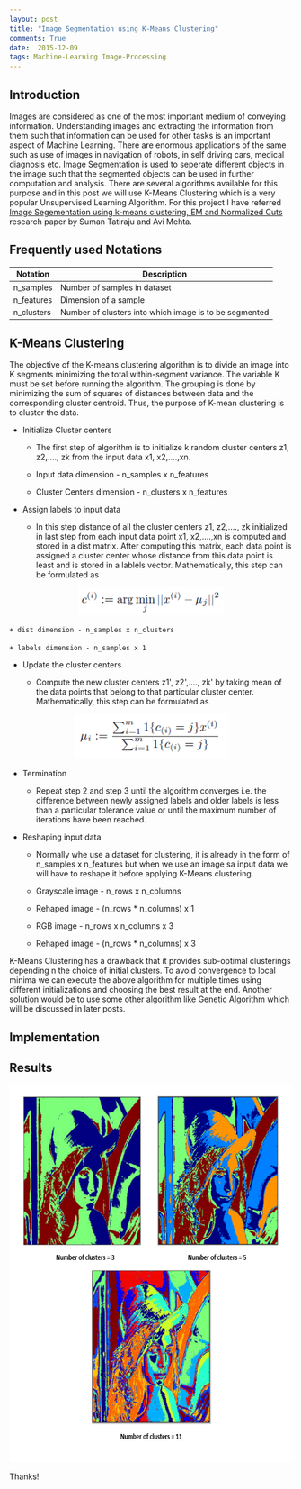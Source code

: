 ```yaml
---
layout: post
title: "Image Segmentation using K-Means Clustering"
comments: True
date:  2015-12-09
tags: Machine-Learning Image-Processing
---
```


## Introduction

Images are considered as one of the most important medium of conveying information. Understanding images and extracting the information from them such that information can be used for other tasks is an important aspect of Machine Learning. There are enormous applications of the same such as use of images in navigation of robots, in self driving cars, medical diagnosis etc. Image Segmentation is used to seperate different objects in the image such that the segmented objects can be used in further computation and analysis. There are several algorithms available for this purpose and in this post we will use K-Means Clustering which is a very popular Unsupervised Learning Algorithm. For this project I have referred [Image Segementation using k-means clustering, EM and Normalized Cuts](http://ares.utcluj.ro/tsg/projetTSG/Theme04/image_segmentation_using_k-means_clustering.pdf) research paper by Suman Tatiraju and Avi Mehta.

## Frequently used Notations

| Notation | Description |
| ------ | ----------- |
| n_samples  | Number of samples in dataset |
| n_features | Dimension of a sample |
| n_clusters | Number of clusters into which image is to be segmented |

## K-Means Clustering

The objective of the K-means clustering algorithm is to divide an image into K segments minimizing the total within-segment variance. The variable K must be set before running the algorithm. The grouping is done by minimizing the sum of squares of distances between data and the corresponding cluster centroid. Thus, the purpose of K-mean clustering is to cluster the data.


* Initialize Cluster centers
	
	+ The first step of algorithm is to initialize k random cluster centers z1, z2,...., zk from the input data x1, x2,....,xn.
	
	+ Input data dimension - n_samples x n_features
	
	+ Cluster Centers dimension - n_clusters x n_features

* Assign labels to input data
	
	+ In this step distance of all the cluster centers z1, z2,...., zk initialized in last step from each input data point x1, x2,....,xn is computed and stored in a dist matrix. After computing this matrix, each data point is assigned a cluster center whose distance from this data point is least and is stored in a lablels vector. Mathematically, this step can be formulated as 

<center><img src="/assets/label.PNG" alt="label" style="width:260px;height:50px;"/></center>

	+ dist dimension - n_samples x n_clusters

	+ labels dimension - n_samples x 1

* Update the cluster centers 

	+ Compute the new cluster centers z1', z2',...., zk' by taking mean of the data points that belong to that particular cluster center. Mathematically, this step can be formulated as

<center><img src="/assets/centroid.PNG" alt="centroid" style="width:275px;height:80px;"/></center>
 
* Termination

	+ Repeat step 2 and step 3 until the algorithm converges i.e. the difference between newly assigned labels and older labels is less than a particular tolerance value or until the maximum number of iterations have been reached.

* Reshaping input data

	+ Normally whe use a dataset for clustering, it is already in the form of n_samples x n_features but when we use an image sa input data we will have to reshape it before applying K-Means clustering.

	+ Grayscale image - n_rows x n_columns

	+ Rehaped image - (n_rows * n_columns) x 1


	+ RGB image - n_rows x n_columns x 3

	+ Rehaped image - (n_rows * n_columns) x 3

K-Means Clustering has a drawback that it provides sub-optimal clusterings depending n the choice of initial clusters. To avoid convergence to local minima we can execute the above algorithm for multiple times using different initializations and choosing the best result at the end. Another solution would be to use some other algorithm like Genetic Algorithm which will be discussed in later posts.


## Implementation

<script src="https://gist.github.com/IshankGulati/5f0dc71a5695c8b2d104.js"></script>

## Results

<center><img src="/assets/kmeans.PNG" alt="Lena Kmeans" style="width:660px;height:670px;"/></center>


Thanks!